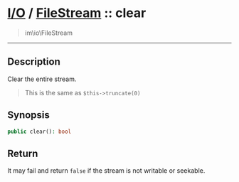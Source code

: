 # [I/O](io.md) / [FileStream](io-FileStream.md) :: clear
 > im\io\FileStream
____

## Description
Clear the entire stream.

 > This is the same as `$this->truncate(0)`  

## Synopsis
```php
public clear(): bool
```

## Return
It may fail and return `false` if the stream is not
writable or seekable.
